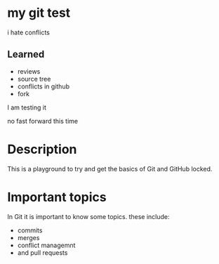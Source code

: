 # my git test

i hate conflicts

## Learned
* reviews 
* source tree
* conflicts in github
* fork

I am testing it

no fast forward this time

# Description

This is a playground to try and get the basics of Git and GitHub locked.


# Important topics

In Git it is important to know some topics. these include:

* commits
* merges
* conflict managemnt
* and pull requests

